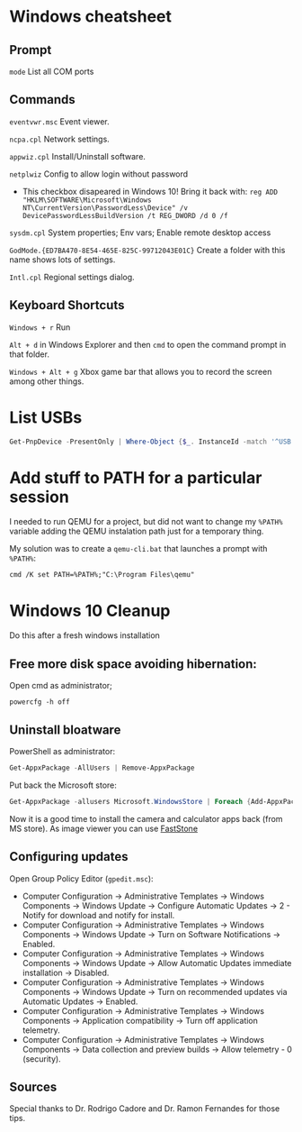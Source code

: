 # Windows cheatsheet

## Prompt
`mode` List all COM ports


## Commands

`eventvwr.msc` Event viewer.

`ncpa.cpl` Network settings.

`appwiz.cpl` Install/Uninstall software.

`netplwiz` Config to allow login without password
-   This checkbox disapeared in Windows 10! Bring it back with: `reg ADD "HKLM\SOFTWARE\Microsoft\Windows NT\CurrentVersion\PasswordLess\Device" /v DevicePasswordLessBuildVersion /t REG_DWORD /d 0 /f`

`sysdm.cpl` System properties; Env vars; Enable remote desktop access

`GodMode.{ED7BA470-8E54-465E-825C-99712043E01C}` Create a folder with this name shows lots of settings.

`Intl.cpl` Regional settings dialog.


## Keyboard Shortcuts

`Windows + r` Run

`Alt + d` in Windows Explorer and then `cmd` to open the command prompt in that folder.

`Windows + Alt + g` Xbox game bar that allows you to record the screen among other things.

# List USBs
```powershell
Get-PnpDevice -PresentOnly | Where-Object {$_. InstanceId -match '^USB'}
```

# Add stuff to PATH for a particular session
I needed to run QEMU for a project, but did not want to change my `%PATH%` variable adding the QEMU instalation path just for a temporary thing.

My solution was to create a `qemu-cli.bat` that launches a prompt with `%PATH%`:

```batch
cmd /K set PATH=%PATH%;"C:\Program Files\qemu"
```




# Windows 10 Cleanup
Do this after a fresh windows installation
## Free more disk space avoiding hibernation:
Open cmd as administrator;
```batch
powercfg -h off
```

## Uninstall bloatware
PowerShell as administrator:
```powershell
Get-AppxPackage -AllUsers | Remove-AppxPackage
```

Put back the Microsoft store:
```powershell
Get-AppxPackage -allusers Microsoft.WindowsStore | Foreach {Add-AppxPackage -DisableDevelopmentMode -Register "$($_.InstallLocation)\AppXManifest.xml"}
```

Now it is a good time to install the camera and calculator apps back (from MS store).
As image viewer you can use [FastStone](https://www.faststone.org)

## Configuring updates
Open Group Policy Editor (`gpedit.msc`):
- Computer Configuration -> Administrative Templates -> Windows Components -> Windows Update -> Configure Automatic Updates -> 2 - Notify for download and notify for install.
- Computer Configuration -> Administrative Templates -> Windows Components -> Windows Update -> Turn on Software Notifications -> Enabled.
- Computer Configuration -> Administrative Templates -> Windows Components -> Windows Update -> Allow Automatic Updates immediate installation -> Disabled.
- Computer Configuration -> Administrative Templates -> Windows Components -> Windows Update -> Turn on recommended updates via Automatic Updates -> Enabled.
- Computer Configuration -> Administrative Templates -> Windows Components -> Application compatibility -> Turn off application telemetry.
- Computer Configuration -> Administrative Templates -> Windows Components -> Data collection and preview builds -> Allow telemetry - 0 (security).

## Sources
Special thanks to Dr. Rodrigo Cadore and Dr. Ramon Fernandes for those tips.
